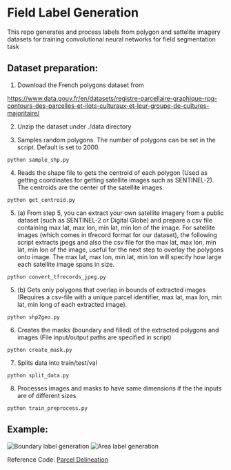# Field Label Generation

This repo generates and process labels from polygon and sattelite imagery datasets for training convolutional neural networks for field segmentation task 

## Dataset preparation:

1. Download the French polygons dataset from 

https://www.data.gouv.fr/en/datasets/registre-parcellaire-graphique-rpg-contours-des-parcelles-et-ilots-culturaux-et-leur-groupe-de-cultures-majoritaire/

2. Unzip the dataset under ./data directory

3. Samples random polygons. The number of polygons can be set in the script. Default is set to 2000.
```
python sample_shp.py   
```

4. Reads the shape file to gets the centroid of each polygon (Used as getting coordinates for getting satellite images such as SENTINEL-2). The centroids are the center of the satellite images.
```
python get_centroid.py   
```

5. (a) From step 5, you can extract your own satellite imagery from a public dataset (such as SENTINEL-2 or Digital Globe) and prepare a csv file containing max lat, max lon, min lat, min lon of the image. For satellite images (which comes in tfrecord format for our dataset), the following script extracts jpegs and also the csv file for the max lat, max lon, min lat, min lon of the image, useful for the next step to overlay the polygons onto image. The max lat, max lon, min lat, min lon will specify how large each satellite image spans in size. 
```
python convert_tfrecords_jpeg.py
```

5. (b) Gets only polygons that overlap in bounds of extracted images (Requires a csv-file with a unique parcel identifier, max lat, max lon, min lat, min long of each extracted image).

```
python shp2geo.py
```

6. Creates the masks (boundary and filled) of the extracted polygons and images (File input/output paths are specified in script)

```
python create_mask.py
```

7. Splits data into train/test/val

```
python split_data.py
```

8. Processes images and masks to have same dimensions if the the inputs are of different sizes

```
python train_preprocess.py
```

## Example:

![Boundary label generation](https://github.com/LobellLab/field_segmentation/blob/master/notebooks/viz_crf_overlap/11005880_bound.png)
![Area label generation](https://github.com/LobellLab/field_segmentation/blob/master/notebooks/viz_crf_overlap/11005880.png)

Reference Code: [Parcel Delineation](https://github.com/sustainlab-group/ParcelDelineation)
